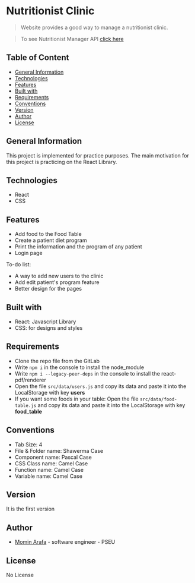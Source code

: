 # Nutritionist Clinic
> Website provides a good way to manage a nutritionist clinic.

> To see Nutritionist Manager API [click here](https://github.com/Momen-G-Ar/Nutritionist-Manager-api)
## Table of Content
  - [General Information](#general-information)
  - [Technologies](#technologies)
  - [Features](#features)
  - [Built with](#built-with)
  - [Requirements](#requirements)
  - [Conventions](#conventions)
  - [Version](#version)
  - [Author](#author)
  - [License](#license)

## General Information
This project is implemented for practice purposes. The main motivation for this project is practicing on the React Library.

## Technologies
 * React
 * CSS

## Features 
 * Add food to the Food Table
 * Create a patient diet program 
 * Print the information and the program of any patient 
 * Login page

 To-do list:
 * A way to add new users to the clinic 
 * Add edit patient's program feature
 * Better design for the pages

## Built with
 * React: Javascript Library
 * CSS: for designs and styles

## Requirements
 * Clone the repo file from the GitLab
 * Write ``` npm i ``` in the console to install the node_module
 * Write ``` npm i --legacy-peer-deps ``` in the console to install the react-pdf/renderer
 * Open the file ``` src/data/users.js ``` and copy its data and paste it into the LocalStorage with key **users**
 * If you want some foods in your table: Open the file ``` src/data/food-table.js ``` and copy its data and paste it into the LocalStorage with key **food_table**

## Conventions
 * Tab Size: 4
 * File & Folder name: Shawerma Case
 * Component name: Pascal Case
 * CSS Class name: Camel Case
 * Function name: Camel Case
 * Variable name: Camel Case  

## Version
 It is the first version

## Author
  * [Momin Arafa](mailto:cp.momen@gmail.com) - software engineer - PSEU 

## License
No License
